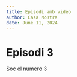 ```yaml
---
title: Episodi amb video
author: Casa Nostra
date: June 11, 2024
---
```


# Episodi 3

Soc el numero 3
